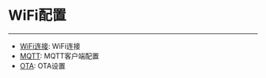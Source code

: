 # WiFi配置
----

- [WiFi连接](./WiFi-Init.md): WiFi连接
- [MQTT](./MQTT.md): MQTT客户端配置
- [OTA](./OTA/Readme.md): OTA设置
